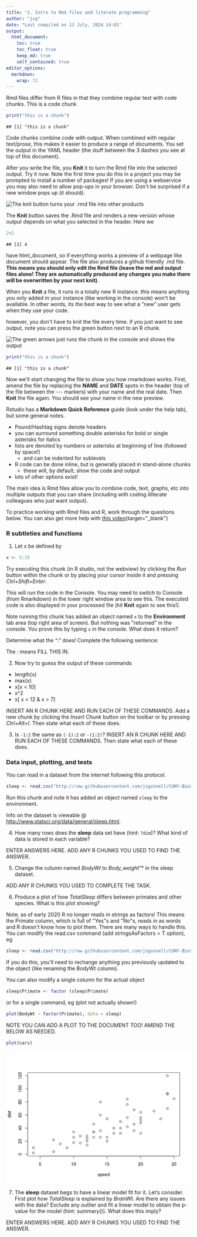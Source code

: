 ```yaml
---
title: "2. Intro to Rmd files and literate programming"
author: "jsg"
date: "Last compiled on 12 July, 2024 14:01"
output:
  html_document:
    toc: true
    toc_float: true
    keep_md: true
    self_contained: true
editor_options: 
  markdown: 
    wrap: 72
---
```


Rmd files differ from R files in that they combine regular text with
code chunks. This is a code chunk


``` r
print("this is a chunk")
```

```
## [1] "this is a chunk"
```

Code chunks combine code with output. When combined with regular
text/prose, this makes it easier to produce a range of documents. You
set the output in the YAML header (the stuff between the 3 dashes you
see at top of this document).

After you write the file, you **Knit** it to turn the Rmd file into the
selected output. Try it now. Note the first time you do this in a
project you may be prompted to install a number of packages! If you are
using a webservice you may also need to allow pop-ups in your browser.
Don't be surprised if a new window pops up (it should).

![The knit button turns your .rmd file into other
products](https://lh3.googleusercontent.com/pw/ACtC-3dlSoGJDHtdGqEBr8L2X-yqZ-08Z95RHUMvaxHqF9EOFcBnqtamYMAWOr75mohUSL_KvWtBTt-u4KrdoHgceHc-sZiViw6l9ZqEQToLIsy6AwvQIQMrJgLbtXfV6gNLDgQvgT3N7aq9pk9-x5ugpegjYA=w378-h109-no)

The **Knit** button saves the .Rmd file and renders a new version whose
output depends on what you selected in the header. Here we


``` r
2+2
```

```
## [1] 4
```

have html_document, so if everything works a preview of a webpage like
document should appear. The file also produces a github friendly .md
file. **This means you should only edit the Rmd file (leave the md and
output files alone! They are automatically produced any changes you make
there will be overwritten by your next knit)**.

When you **Knit** a file, it runs in a totally new R instance. this
means anything you only added in your instance (like working in the
console) won't be available. In other words, its the best way to see
what a "new" user gets when they use your code.

however, you don't have to knit the file every time. if you just want to
see output, note you can press the green button next to an R chunk.

![The green arrows just runs the chunk in the console and shows the
output](https://lh3.googleusercontent.com/pw/AM-JKLUYgHbhk7YzhXdAZwV-fvLFlnOc4IcCMwt6U21qsHP7sXcjQ5xDL86NewZo2THSGAveP0Y1cL2PP4yysUTLn4N6iXoO6B1h_8RtAlqmNONY2W5V_j_4hqtQ8d3GhroTNJewT3oEqSVA-Vjh4IkDRqE-pw=w784-h73-no?authuser=0)


``` r
print("this is a chunk")
```

```
## [1] "this is a chunk"
```

Now we'll start changing the file to show you how rmarkdown works.
First, amend the file by replacing the **NAME** and **DATE** spots in
the header (top of the file between the --- markers) with your name and
the real date. Then **Knit** the file again. You should see your name in
the new preview.

Rstudio has a **Markdown Quick Reference** guide (look under the help
tab), but some general notes.

-   Pound/Hashtag signs denote headers
-   you can surround something double asterisks for bold or single
    asterisks for italics
-   lists are denoted by numbers or asterisks at beginning of line
    (followed by space!)
    -   and can be indented for sublevels
-   R code can be done inline, but is generally placed in stand-alone
    chunks
    -   these will, by default, show the code and output
-   lots of other options exist!

The main idea is Rmd files allow you to combine code, text, graphs, etc
into multiple outputs that you can share (including with coding
illiterate colleagues who just want output).

To practice working with Rmd files and R, work through the questions
below. You can also get more help with [this
video](https://www.youtube.com/watch?v=shs95EH4EhY&list=PLmnVhyQ-20EUFRmsjpYTyB5--zyolr6-o&index=9&t=24s){target="_blank"}

### R subtleties and functions

1.  Let x be defined by


``` r
x <- 5:15
```

Try executing this chunk (in R studio, not the webview) by clicking the
*Run* button within the chunk or by placing your cursor inside it and
pressing *Ctrl+Shift+Enter*.

This will run the code in the Console. You may need to switch to Console
(from Rmarkdown) in the lower right window area to see this. The
executed code is also displayed in your processed file (hit **Knit**
again to see this!).

Note running this chunk has added an object named `x` to the
**Environment** tab area (top right area of screen). But nothing was
"returned" in the console. You prove this by typing `x` in the console.
What does it return?

Determine what the “:” does! Complete the following sentence:

The : means FILL THIS IN.

2.  Now try to guess the output of these commands

-   length(x)
-   max(x)
-   x[x \< 10]
-   x\^2
-   x[ x \< 12 & x \> 7]

INSERT AN R CHUNK HERE AND RUN EACH OF THESE COMMANDS. Add a new chunk
by clicking the *Insert Chunk* button on the toolbar or by pressing
*Ctrl+Alt+I*. Then state what each of these does.

3.  Is `-1:2` the same as `(-1):2` or `-(1:2)`? INSERT AN R CHUNK HERE
    AND RUN EACH OF THESE COMMANDS. Then state what each of these does.

### Data input, plotting, and tests

You can read in a dataset from the internet following this protocol.


``` r
sleep <- read.csv("http://raw.githubusercontent.com/jsgosnell/CUNY-BioStats/master/datasets/sleep.csv", stringsAsFactors = T)
```

Run this chunk and note it has added an object named `sleep` to the
environment.

Info on the dataset is viewable \@
<http://www.statsci.org/data/general/sleep.html>.

4.  How many rows does the **sleep** data set have (hint: `?dim`)? What
    kind of data is stored in each variable?

ENTER ANSWERS HERE. ADD ANY R CHUNKS YOU USED TO FIND THE ANSWER.

5.  Change the column named *BodyWt* to *Body_weight*”\* in the sleep
    dataset.

ADD ANY R CHUNKS YOU USED TO COMPLETE THE TASK.

6.  Produce a plot of how *TotalSleep* differs between primates and
    other species. What is this plot showing?

Note, as of early 2020 R no longer reads in strings as factors! This
means the Primate column, which is full of "Yes"s and "No"s, reads in as
words and R doesn't know how to plot them. There are many ways to handle
this. You can modify the read.csv command (add stringsAsFactors = T
option), eg


``` r
sleep <- read.csv("http://raw.githubusercontent.com/jsgosnell/CUNY-BioStats/master/datasets/sleep.csv", stringsAsFactors = T)
```

If you do this, you'll need to rechange anything you previously updated
to the object (like renaming the BodyWt column).

You can also modify a single column for the actual object


``` r
sleep$Primate <- factor (sleep$Primate)
```

or for a single command, eg (plot not actually shown!)


``` r
plot(BodyWt ~ factor(Primate), data = sleep)
```

NOTE YOU CAN ADD A PLOT TO THE DOCUMENT TOO! AMEND THE BELOW AS NEEDED.


``` r
plot(cars)
```

![](2_Intro_to_Rmd_files/figure-html/unnamed-chunk-9-1.png)<!-- -->

7.  The **sleep** dataset begs to have a linear model fit for it. Let’s
    consider. First plot how *TotalSleep* is explained by *BrainWt*. Are
    there any issues with the data? Exclude any outlier and fit a linear
    model to obtain the p-value for the model (hint: summary()). What
    does this imply?

ENTER ANSWERS HERE. ADD ANY R CHUNKS YOU USED TO FIND THE ANSWER.
